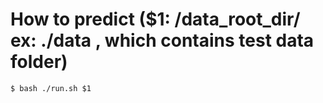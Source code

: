 # How to predict ($1: /data_root_dir/ ex: ./data , which contains test data folder) 
```
$ bash ./run.sh $1
```
